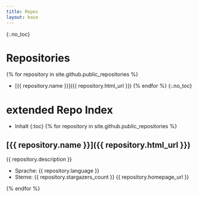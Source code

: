 ```yaml
---
title: Repos
layout: base
---
```

{:.no_toc}
# Repositories
{% for repository in site.github.public_repositories %}
  * [{{ repository.name }}]({{ repository.html_url }})
{% endfor %}
{:.no_toc}
# extended Repo Index
* Inhalt
{:toc}
{% for repository in site.github.public_repositories %}
## [{{ repository.name }}]({{ repository.html_url }})
  {{ repository.description }}
  * Sprache: {{ repository.language }}
  * Sterne: {{ repository.stargazers_count }}
{{ repository.homepage_url }}  

{% endfor %}